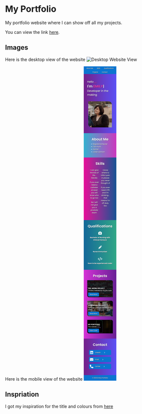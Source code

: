 # My Portfolio

My portfolio website where I can show off all my projects.

You can view the link [here](https://emjkenz.github.io/my-portfolio).


## Images

Here is the desktop view of the website
![Desktop Website View](https://raw.githubusercontent.com/emjkenz/my-portfolio/main/screenshots/Desktop.png)

Here is the mobile view of the website
![Mobile Website View](https://raw.githubusercontent.com/emjkenz/my-portfolio/main/screenshots/Mobile.png)

## Inspriation
I got my inspiration for the title and colours from [here](https://www.youtube.com/watch?v=YfmYUtGOaTg)